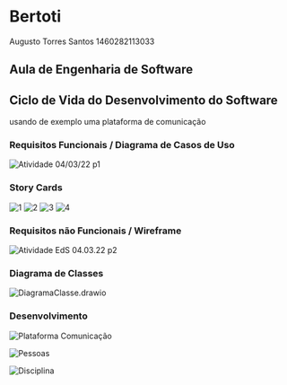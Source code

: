 # Bertoti
Augusto Torres Santos
1460282113033

## Aula de Engenharia de Software

## Ciclo de Vida do Desenvolvimento do Software
usando de exemplo uma plataforma de comunicação

### Requisitos Funcionais / Diagrama de Casos de Uso
![Atividade 04/03/22 p1](https://github.com/MrZeroLeft/Bertoti/blob/main/Imagens/Atividade%20EdS%2004.03.22%20p1.png)

### Story Cards
![1](https://github.com/MrZeroLeft/Bertoti/blob/main/Imagens/Cards/1.png)
![2](https://github.com/MrZeroLeft/Bertoti/blob/main/Imagens/Cards/2.png)
![3](https://github.com/MrZeroLeft/Bertoti/blob/main/Imagens/Cards/3.png)
![4](https://github.com/MrZeroLeft/Bertoti/blob/main/Imagens/Cards/4.png)

### Requisitos não Funcionais / Wireframe
![Atividade EdS 04.03.22 p2](https://github.com/MrZeroLeft/Bertoti/blob/main/Imagens/Atividade%20EdS%2004.03.22%20p2.png)

### Diagrama de Classes
![DiagramaClasse.drawio](https://github.com/MrZeroLeft/Bertoti/blob/main/Imagens/DiagramaClasse.drawio.png)

### Desenvolvimento
![Plataforma Comunicação](https://github.com/MrZeroLeft/Bertoti/blob/main/Imagens/C%C3%B3digos/Plataforma%20Comunica%C3%A7%C3%A3o.png)

![Pessoas](https://github.com/MrZeroLeft/Bertoti/blob/main/Imagens/C%C3%B3digos/Pessoas.png)

![Disciplina](https://github.com/MrZeroLeft/Bertoti/blob/main/Imagens/C%C3%B3digos/Disciplina.png)
